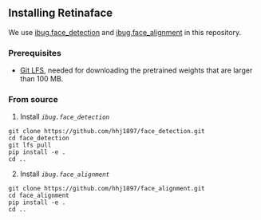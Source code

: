 ## Installing Retinaface
We use [ibug.face_detection](https://github.com/hhj1897/face_detection) and [ibug.face_alignment](https://github.com/hhj1897/face_alignment) in this repository.

### Prerequisites
* [Git LFS](https://git-lfs.github.com/), needed for downloading the pretrained weights that are larger than 100 MB.

### From source

1. Install *`ibug.face_detection`*
```Shell
git clone https://github.com/hhj1897/face_detection.git
cd face_detection
git lfs pull
pip install -e .
cd ..
```

2. Install *`ibug.face_alignment`*
```
git clone https://github.com/hhj1897/face_alignment.git
cd face_alignment
pip install -e .
cd ..
```